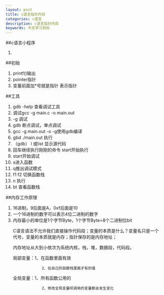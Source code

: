 ```yaml
---
layout: post
title: c语言指针内存
categories: c语言
description: c语言指针内存
keywords: 今天学习目标
---
```


##c语言小程序
<ol>
	<li></li>

</ol>

##初始
<ol>
	<li>printf()输出</li>
  <li>pointer指针</li>
  <li>变量前面加*号就是指针 表示指针</li>
</ol>

##工具

<ol>
	<li>gdb -help 查看调试工具</li>
	<li>调试gcc -g main.c -o main.out</li>
	<li>-g 调试</li>
	<li>gdb 断点调试，单点调试</li>
	<li>gcc -g main.out -o   -g使用gdb编译</li>
	<li>gbd ./main.out  执行</li>
	<li>（gdb） l  或list  显示源代码</li>
	<li>回车继续执行刚刚的命令  start开始执行</li>
	<li>start开始调试</li>
	<li>s进入函数</li>
	<li>q推出调试模式</li>
	<li>f1 f2 切换函数栈</li>
	<li>n 执行</li>
	<li>bt 查看函数栈</li>
</ol>

##内存工作原理

<ol>
 <li>16进制，9后面是A，0xf后面是10</li>	
 <li>一个16进制的数字可以表示4位二进制的数字</li>
 <li>内存最小的单位是1个字节Byte，1个字节Byte=8个二进制位bit</li>
<p>C语言语法不允许我们直接操作代码段；变量的本质是什么？变量名只是一个代号，变量的本质就是内存；指针保存的是内存地址；</p>
<p>内存地址从大到小依次为系统内核，栈，堆，数据段，代码段。</p>
<p>局部变量：1、在函数里面有效

                 2、在自己的函数栈里面才有的值

全局变量：1、所有函数公用的

                 2、修改全局变量呗调用的变量都会发生变化
 </p>
</ol>
